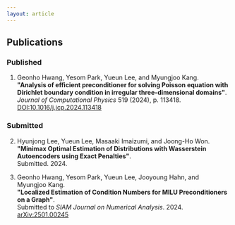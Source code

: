 ```yaml
---
layout: article
---
```


## Publications
### Published
1. Geonho Hwang, Yesom Park, Yueun Lee, and Myungjoo Kang.  
   **"Analysis of efficient preconditioner for solving Poisson equation with Dirichlet boundary condition in irregular three-dimensional domains"**.  
   *Journal of Computational Physics* 519 (2024), p. 113418.  
   [DOI:10.1016/j.jcp.2024.113418](https://doi.org/10.1016/j.jcp.2024.113418)

### Submitted
2. Hyunjong Lee, Yueun Lee, Masaaki Imaizumi, and Joong-Ho Won.  
   **"Minimax Optimal Estimation of Distributions with Wasserstein Autoencoders using Exact Penalties"**.  
   Submitted. 2024.

3. Geonho Hwang, Yesom Park, Yueun Lee, Jooyoung Hahn, and Myungjoo Kang.  
   **"Localized Estimation of Condition Numbers for MILU Preconditioners on a Graph"**.  
   Submitted to *SIAM Journal on Numerical Analysis*. 2024.  
   [arXiv:2501.00245](https://arxiv.org/abs/2501.00245)